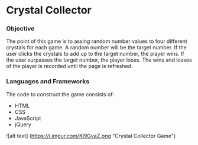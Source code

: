 # Crystal Collector

### Objective
The point of this game is to assing random number values to four different crystals for each game. A random number will be the target number. If the user clicks the crystals to add up to the target number, the player wins. If the user surpasses the target number, the player loses. The wins and losses of the player is recorded until the page is refreshed.

### Languages and Frameworks
The code to construct the game consists of:

- HTML
- CSS
- JavaScript
- jQuery

![alt text] (https://i.imgur.com/Kl9GvaZ.png "Crystal Collector Game")
